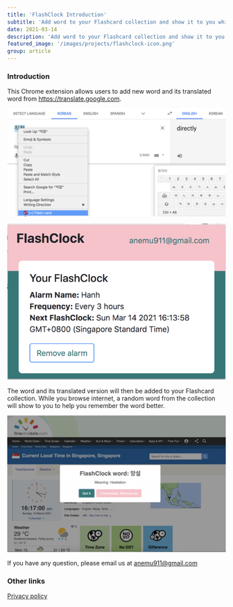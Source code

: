 ```yaml
---
title: 'FlashClock Introduction'
subtitle: 'Add word to your Flashcard collection and show it to you while browsing internet'
date: 2021-03-14
description: 'Add word to your Flashcard collection and show it to you while browsing internet'
featured_image: '/images/projects/flashclock-icon.png'
group: article
---
```


### Introduction
This Chrome extension allows users to add new word and its translated word from https://translate.google.com.

![Add word to Flashcard collection](/images/projects/flashclock-add-word.jpg)

![Set up FlashClock](/images/projects/flashclock-set-alarm.png)

The word and its translated version will then be added to your Flashcard collection. While you browse internet, a random word from the collection will show to you to help you remember the word better.

![Random word shown](/images/projects/flashclock-screenshot.png)

If you have any question, please email us at anemu911@gmail.com

### Other links
[Privacy policy](/projects/flashcard-clock-privacy-policy)
